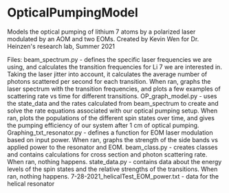 # OpticalPumpingModel
Models the optical pumping of lithium 7 atoms by a polarized laser modulated by an AOM and two EOMs.
Created by Kevin Wen for Dr. Heinzen's research lab, Summer 2021

Files:
beam_spectrum.py - defines the specific laser frequencies we are using, and calculates the transition frequencies for Li 7 we are interested in. Taking the laser jitter into account, it calculates the average number of photons scattered per second for each transition. When ran, graphs the laser spectrum with the transition frequencies, and plots a few examples of scattering rate vs time for different transitions.
OP_graph_model.py - uses the state_data and the rates calculated from beam_spectrum to create and solve the rate equations associated with our optical pumping setup. When ran, plots the populations of the different spin states over time, and gives the pumping efficiency of our system after 1 cm of optical pumping.
Graphing_txt_resonator.py - defines a function for EOM laser modulation based on input power. When ran, graphs the strength of the side bands vs applied power to the resonator and EOM.
beam_class.py - creates classes and contains calculations for cross section and photon scattering rate. When ran, nothing happens.
state_data.py - contains data about the energy levels of the spin states and the relative strengths of the transitions. When ran, nothing happens.
7-28-2021_helicalTest_EOM_power.txt - data for the helical resonator
